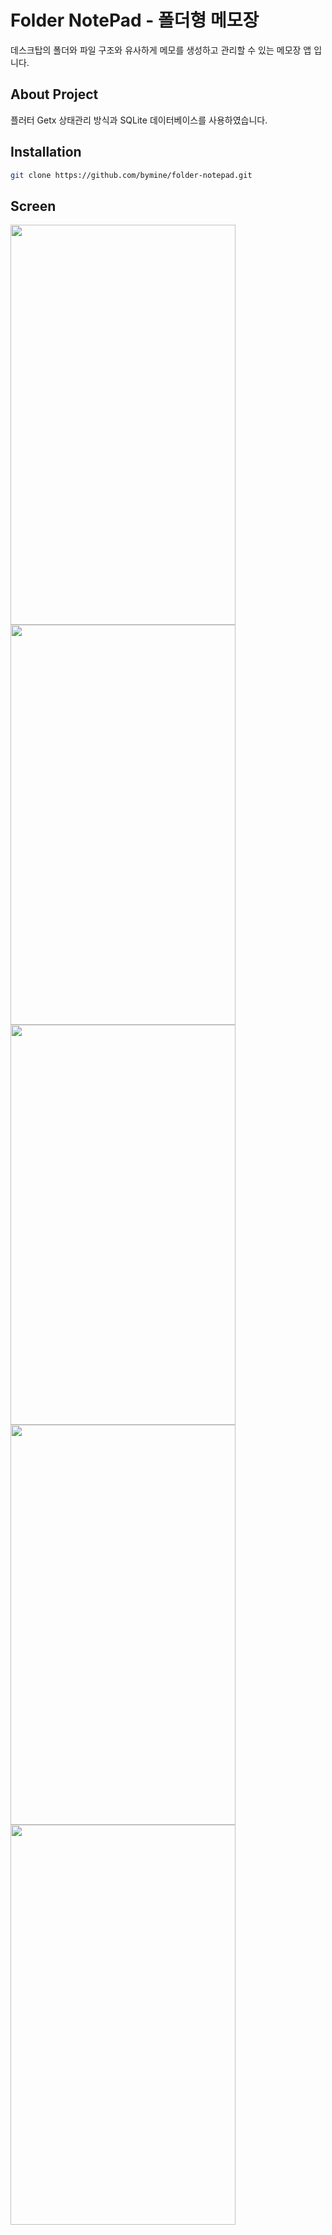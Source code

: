 # Folder NotePad - 폴더형 메모장
데스크탑의 폴더와 파일 구조와 유사하게 메모를 생성하고 관리할 수 있는 메모장 앱 입니다.

## About Project
플러터 Getx 상태관리 방식과 SQLite 데이터베이스를 사용하였습니다.


## Installation

```sh
git clone https://github.com/bymine/folder-notepad.git
```

## Screen

<img src="https://user-images.githubusercontent.com/71866185/165805803-50c8d792-7a0a-4f99-8fd6-903f0a38f1a2.png" width="360" height="640" />
<img src="https://user-images.githubusercontent.com/71866185/165805829-2bf76f1f-e28f-4a2a-816f-82d800050241.png" width="360" height="640" />
<img src="https://user-images.githubusercontent.com/71866185/165805834-17547f6f-7e16-4086-8717-e6f53e70694c.png" width="360" height="640" />
<img src="https://user-images.githubusercontent.com/71866185/165805841-24c685b7-d1ec-4634-9506-401a172766a6.png" width="360" height="640" />
<img src="https://user-images.githubusercontent.com/71866185/165805847-1895a665-8ae7-4200-b820-d1c7268fcf14.png" width="360" height="640" />
